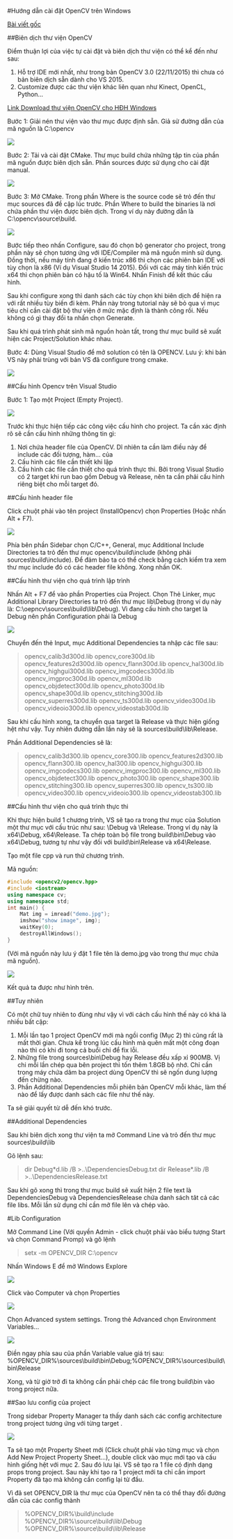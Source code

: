 #Hướng dẫn cài đặt OpenCV trên Windows

[Bài viết gốc](http://dangkhoasdc.github.io/cai-dat-opencv-tren-windows-visual-studio/)

##Biên dịch thư viện OpenCV

Điểm thuận lợi của việc tự cài đặt và biên dịch thư viện có thể kể đến như sau:
1. Hỗ trợ IDE mới nhất, như trong bản OpenCV 3.0 (22/11/2015) thì chưa có bản biên dịch sẵn dành cho VS 2015.
2. Customize được các thư viện khác liên quan như Kinect, OpenCL, Python…

[Link Download thư viện OpenCV cho HĐH Windows](http://downloads.sourceforge.net/project/opencvlibrary/opencv-win/3.0.0/opencv-3.0.0.exe?r=http%3A%2F%2Fopencv.org%2F&ts=1448134045&use_mirror=nchc)

Bước 1: Giải nén thư viện vào thư mục được định sẵn. Giả sử đường dẫn của mã nguồn là C:\opencv

![](http://dangkhoasdc.github.io/images/install_opencv/extract_opencv.png)

Bước 2: Tải và cài đặt CMake. Thư mục build chứa những tập tin của phần mã nguồn được biên dịch sẵn. Phần sources được sử dụng cho cài đặt manual.

![](http://dangkhoasdc.github.io/images/install_opencv/dirs.png)

Bước 3: Mở CMake. Trong phần Where is the source code sẽ trỏ đến thư mục sources đã đề cập lúc trước. Phần Where to build the binaries là nơi chứa phần thư viện được biên dịch. Trong ví dụ này đường dẫn là C:\opencv\source\build.

![](http://dangkhoasdc.github.io/images/install_opencv/cmake.png)

Bước tiếp theo nhấn Configure, sau đó chọn bộ generator cho project, trong phần này sẽ chọn tương ứng với IDE/Compiler mà mã nguồn mình sử dụng. Đồng thời, nếu máy tính đang ở kiến trúc x86 thì chọn các phiên bản IDE với tùy chọn là x86 (Ví dụ Visual Studio 14 2015). Đối với các máy tính kiến trúc x64 thì chọn phiên bản có hậu tố là Win64. Nhấn Finish để kết thúc cấu hình.

Sau khi configure xong thì danh sách các tùy chọn khi biên dịch để hiện ra với rất nhiều tùy biến đi kèm. Phần này trong tutorial này sẽ bỏ qua vì mục tiêu chỉ cần cài đặt bộ thư viện ở mức mặc định là thành công rồi. Nếu không có gì thay đổi ta nhấn chọn Generate.

Sau khi quá trình phát sinh mã nguồn hoàn tất, trong thư mục build sẽ xuất hiện các Project/Solution khác nhau.

Bước 4: Dùng Visual Studio để mở solution có tên là OPENCV. Lưu ý: khi bản VS này phải trùng với bản VS đã configure trong cmake.

![](http://dangkhoasdc.github.io/images/install_opencv/target_arch.png)

##Cấu hình Opencv trên Visual Studio

Bước 1: Tạo một Project (Empty Project).

![](http://dangkhoasdc.github.io/images/install_opencv/new_project.png)

Trước khi thực hiện tiếp các công việc cấu hình cho project. Ta cần xác định rõ sẽ cần cấu hình những thông tin gì:
1. Nơi chứa header file của OpenCV. Dĩ nhiên ta cần làm điều này để include các đối tượng, hàm… của 
2. Cấu hình các file cần thiết khi lập 
3. Cấu hình các file cần thiết cho quá trình thực thi. Bởi trong Visual Studio có 2 target khi run bao gồm Debug và Release, nên ta cần phải cấu hình riêng biệt cho mỗi target đó.

##Cấu hình header file

Click chuột phải vào tên project (InstallOpencv) chọn Properties (Hoặc nhấn Alt + F7).

![](http://dangkhoasdc.github.io/images/install_opencv/include_configure.png)

Phía bên phần Sidebar chọn C/C++, General, mục Additional Include Directories ta trỏ đến thư mục opencv\build\include (không phải sources\build\include). Để đảm bảo ta có thể check bằng cách kiểm tra xem thư mục include đó có các header file không. Xong nhấn OK.

##Cấu hình thư viện cho quá trình lập trình

Nhấn Alt + F7 để vào phần Properties của Project. Chọn Thẻ Linker, mục Additional Library Directories ta trỏ đến thư mục lib\Debug (trong ví dụ này là: C:\oepncv\sources\build\lib\Debug). Vì đang cấu hình cho target là Debug nên phần Configuration phải là Debug

![](http://dangkhoasdc.github.io/images/install_opencv/lib_configuration.png)

Chuyển đến thẻ Input, mục Additional Dependencies ta nhập các file sau:

>opencv_calib3d300d.lib
opencv_core300d.lib
opencv_features2d300d.lib
opencv_flann300d.lib
opencv_hal300d.lib
opencv_highgui300d.lib
opencv_imgcodecs300d.lib
opencv_imgproc300d.lib
opencv_ml300d.lib
opencv_objdetect300d.lib
opencv_photo300d.lib
opencv_shape300d.lib
opencv_stitching300d.lib
opencv_superres300d.lib
opencv_ts300d.lib
opencv_video300d.lib
opencv_videoio300d.lib
opencv_videostab300d.lib

Sau khi cấu hình xong, ta chuyển qua target là Release và thực hiện giống hệt như vậy. Tuy nhiên đường dẫn lần này sẽ là sources\build\lib\Release.

Phần Additional Dependencies sẽ là:

>opencv_calib3d300.lib
opencv_core300.lib
opencv_features2d300.lib
opencv_flann300.lib
opencv_hal300.lib
opencv_highgui300.lib
opencv_imgcodecs300.lib
opencv_imgproc300.lib
opencv_ml300.lib
opencv_objdetect300.lib
opencv_photo300.lib
opencv_shape300.lib
opencv_stitching300.lib
opencv_superres300.lib
opencv_ts300.lib
opencv_video300.lib
opencv_videoio300.lib
opencv_videostab300.lib

##Cấu hình thư viện cho quá trình thực thi

Khi thực hiện build 1 chương trình, VS sẽ tạo ra trong thư mục của Solution một thư mục với cấu trúc như sau: \Debug và \Release. Trong ví dụ này là x64\Debug, x64\Release. Ta chép toàn bộ file trong build\bin\Debug vào x64\Debug, tương tự như vậy đối với build\bin\Release và x64\Release.

Tạo một file cpp và run thử chương trình.

Mã nguồn:

```cpp
#include <opencv2/opencv.hpp>
#include <iostream>
using namespace cv;
using namespace std;
int main() {
	Mat img = imread("demo.jpg");
	imshow("show image", img);
	waitKey(0);
	destroyAllWindows();
}
```
(Với mã nguồn này lưu ý đặt 1 file tên là demo.jpg vào trong thư mục chứa mã nguồn).

![](http://dangkhoasdc.github.io/images/install_opencv/demo.png)

Kết quả ta được như hình trên.

##Tuy nhiên

Có một chữ tuy nhiên to đùng như vậy vì với cách cấu hình thế này có khá là nhiều bất cập:

1. Mỗi lần tạo 1 project OpenCV mới mà ngồi config (Mục 2) thì cũng rất là mất thời gian. Chưa kể trong lúc cấu hình mà quên mất một công đoạn nào thì có khi đi tong cả buổi chỉ để fix lỗi.
2. Những file trong sources\bin\Debug hay Release đều xấp xỉ 900MB. Vị chi mỗi lần chép qua bên project thì tốn thêm 1.8GB bộ nhớ. Chỉ cần trong máy chứa dăm ba project dùng OpenCV thì sẽ ngốn dung lượng đến chừng nào.
3. Phần Additional Dependencies mỗi phiên bản OpenCV mỗi khác, làm thế nào để lấy được danh sách các file như thế này.

Ta sẽ giải quyết từ dễ đến khó trước.

##Additional Dependencies

Sau khi biên dịch xong thư viện ta mở Command Line và trỏ đến thư mục sources\build\lib

Gõ lệnh sau:
>dir Debug\*d.lib /B >..\DependenciesDebug.txt
dir Release\*.lib /B >..\DependenciesRelease.txt

Sau khi gõ xong thì trong thư mục build sẽ xuất hiện 2 file text là DependenciesDebug và DependenciesRelease chứa danh sách tât cả các file libs. Mỗi lần sử dụng chỉ cần mở file lên và chép vào.

#Lib Configuration

Mở Command Line (Với quyền Admin - click chuột phải vào biểu tượng Start và chọn Command Promp) và gõ lệnh

>setx -m OPENCV_DIR C:\opencv

Nhấn Windows E để mở Windows Explore

![](http://dangkhoasdc.github.io/images/install_opencv/win_properties.png)

Click vào Computer và chọn Properties

![](http://dangkhoasdc.github.io/images/install_opencv/environment_var.png)

Chọn Advanced system settings. Trong thẻ Advanced chọn Environment Variables…

![](http://dangkhoasdc.github.io/images/install_opencv/path_variable.png)

Điền ngay phía sau của phần Variable value giá trị sau: %OPENCV_DIR%\sources\build\bin\Debug;%OPENCV_DIR%\sources\build\bin\Release

Xong, và từ giờ trở đi ta không cần phải chép các file trong build\bin vào trong project nữa.

##Sao lưu config của project

Trong sidebar Property Manager ta thấy danh sách các config architecture trong project tương ứng với từng target .

![](http://dangkhoasdc.github.io/images/install_opencv/Property_manager.png)

Ta sẽ tạo một Property Sheet mới (Click chuột phải vào từng mục và chọn Add New Project Property Sheet…), double click vào mục mới tạo và cấu hình giống hệt với mục 2. Sau đó lưu lại. VS sẽ tạo ra 1 file có định dạng props trong project. Sau này khi tạo ra 1 project mới ta chỉ cần import Property đã tạo mà không cần config lại từ đầu.

Vì đã set OPENCV_DIR là thư mục của OpenCV nên ta có thể thay đổi đường dẫn của các config thành

>%OPENCV_DIR%\build\include
%OPENCV_DIR%\source\build\lib\Debug
%OPENCV_DIR%\source\build\lib\Release
